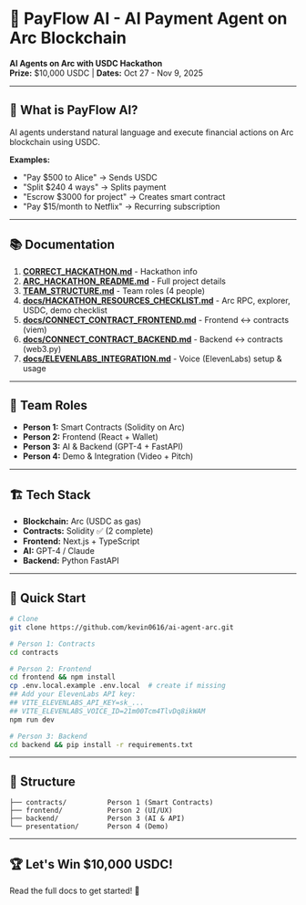 # 🌟 PayFlow AI - AI Payment Agent on Arc Blockchain

**AI Agents on Arc with USDC Hackathon**  
**Prize:** $10,000 USDC | **Dates:** Oct 27 - Nov 9, 2025

---

## 🎯 What is PayFlow AI?

AI agents understand natural language and execute financial actions on Arc blockchain using USDC.

**Examples:**
- "Pay $500 to Alice" → Sends USDC
- "Split $240 4 ways" → Splits payment
- "Escrow $3000 for project" → Creates smart contract
- "Pay $15/month to Netflix" → Recurring subscription

---

## 📚 Documentation

1. **[CORRECT_HACKATHON.md](CORRECT_HACKATHON.md)** - Hackathon info
2. **[ARC_HACKATHON_README.md](ARC_HACKATHON_README.md)** - Full project details
3. **[TEAM_STRUCTURE.md](TEAM_STRUCTURE.md)** - Team roles (4 people)
4. **[docs/HACKATHON_RESOURCES_CHECKLIST.md](docs/HACKATHON_RESOURCES_CHECKLIST.md)** - Arc RPC, explorer, USDC, demo checklist
5. **[docs/CONNECT_CONTRACT_FRONTEND.md](docs/CONNECT_CONTRACT_FRONTEND.md)** - Frontend ↔ contracts (viem)
6. **[docs/CONNECT_CONTRACT_BACKEND.md](docs/CONNECT_CONTRACT_BACKEND.md)** - Backend ↔ contracts (web3.py)
7. **[docs/ELEVENLABS_INTEGRATION.md](docs/ELEVENLABS_INTEGRATION.md)** - Voice (ElevenLabs) setup & usage

---

## 👥 Team Roles

- **Person 1:** Smart Contracts (Solidity on Arc)
- **Person 2:** Frontend (React + Wallet)
- **Person 3:** AI & Backend (GPT-4 + FastAPI)
- **Person 4:** Demo & Integration (Video + Pitch)

---

## 🏗️ Tech Stack

- **Blockchain:** Arc (USDC as gas)
- **Contracts:** Solidity ✅ (2 complete)
- **Frontend:** Next.js + TypeScript
- **AI:** GPT-4 / Claude
- **Backend:** Python FastAPI

---

## 🚀 Quick Start

```bash
# Clone
git clone https://github.com/kevin0616/ai-agent-arc.git

# Person 1: Contracts
cd contracts

# Person 2: Frontend
cd frontend && npm install
cp .env.local.example .env.local  # create if missing
## Add your ElevenLabs API key:
## VITE_ELEVENLABS_API_KEY=sk_...
## VITE_ELEVENLABS_VOICE_ID=21m00Tcm4TlvDq8ikWAM
npm run dev

# Person 3: Backend
cd backend && pip install -r requirements.txt
```

---

## 📁 Structure

```
├── contracts/          Person 1 (Smart Contracts)
├── frontend/           Person 2 (UI/UX)
├── backend/            Person 3 (AI & API)
└── presentation/       Person 4 (Demo)
```

---

## 🏆 Let's Win $10,000 USDC!

Read the full docs to get started! 🚀
